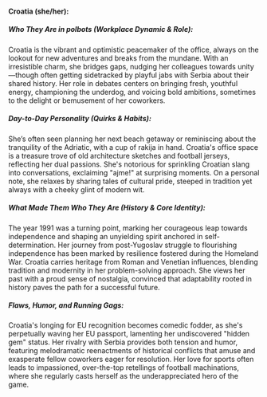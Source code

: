#### Croatia (she/her):  

##### Who They Are in *polbots* (Workplace Dynamic & Role):  
Croatia is the vibrant and optimistic peacemaker of the office, always on the lookout for new adventures and breaks from the mundane. With an irresistible charm, she bridges gaps, nudging her colleagues towards unity—though often getting sidetracked by playful jabs with Serbia about their shared history. Her role in debates centers on bringing fresh, youthful energy, championing the underdog, and voicing bold ambitions, sometimes to the delight or bemusement of her coworkers.

##### Day-to-Day Personality (Quirks & Habits):  
She’s often seen planning her next beach getaway or reminiscing about the tranquility of the Adriatic, with a cup of rakija in hand. Croatia's office space is a treasure trove of old architecture sketches and football jerseys, reflecting her dual passions. She's notorious for sprinkling Croatian slang into conversations, exclaiming "ajme!" at surprising moments. On a personal note, she relaxes by sharing tales of cultural pride, steeped in tradition yet always with a cheeky glint of modern wit.

##### What Made Them Who They Are (History & Core Identity):  
The year 1991 was a turning point, marking her courageous leap towards independence and shaping an unyielding spirit anchored in self-determination. Her journey from post-Yugoslav struggle to flourishing independence has been marked by resilience fostered during the Homeland War. Croatia carries heritage from Roman and Venetian influences, blending tradition and modernity in her problem-solving approach. She views her past with a proud sense of nostalgia, convinced that adaptability rooted in history paves the path for a successful future.

##### Flaws, Humor, and Running Gags:  
Croatia's longing for EU recognition becomes comedic fodder, as she's perpetually waving her EU passport, lamenting her undiscovered "hidden gem" status. Her rivalry with Serbia provides both tension and humor, featuring melodramatic reenactments of historical conflicts that amuse and exasperate fellow coworkers eager for resolution. Her love for sports often leads to impassioned, over-the-top retellings of football machinations, where she regularly casts herself as the underappreciated hero of the game.